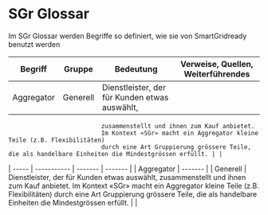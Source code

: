 # SGr Glossar

Im SGr Glossar werden Begriffe so definiert, wie sie von SmartGridready benutzt werden

| Begriff | Gruppe | Bedeutung | Verweise, Quellen, Weiterführendes |
| ----- | ----------- | ------- | ------- |
| Aggregator     | Generell | Dienstleister, der für Kunden etwas auswählt,
                              zusammenstellt und ihnen zum Kauf anbietet.
							  Im Kontext «SGr» macht ein Aggregator kleine Teile (z.B. Flexibilitäten)
							  durch eine Art Gruppierung grössere Teile, die als handelbare Einheiten die Mindestgrössen erfüllt. | |
| ----- | ----------- | ------- | ------- |
| Aggregator   | ------- |  | Generell | Dienstleister, der für Kunden etwas auswählt,
                              zusammenstellt und ihnen zum Kauf anbietet.
							  Im Kontext «SGr» macht ein Aggregator kleine Teile (z.B. Flexibilitäten)
							  durch eine Art Gruppierung grössere Teile, die als handelbare Einheiten die Mindestgrössen erfüllt. | |

